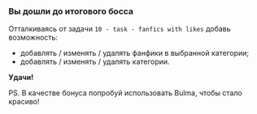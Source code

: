 ### Вы дошли до итогового босса

Отталкиваясь от задачи `10 - task - fanfics with likes` добавь возможность:
 - добавлять / изменять / удалять фанфики в выбранной категории;
 - добавлять / изменять / удалять категории.

**Удачи!**

PS. В качестве бонуса попробуй использовать Bulma, чтобы стало красиво!